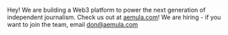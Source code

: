 Hey! We are building a Web3 platform to power the next generation of independent journalism. Check us out at [aemula.com](aemula.com)!
We are hiring - if you want to join the team, email don@aemula.com
